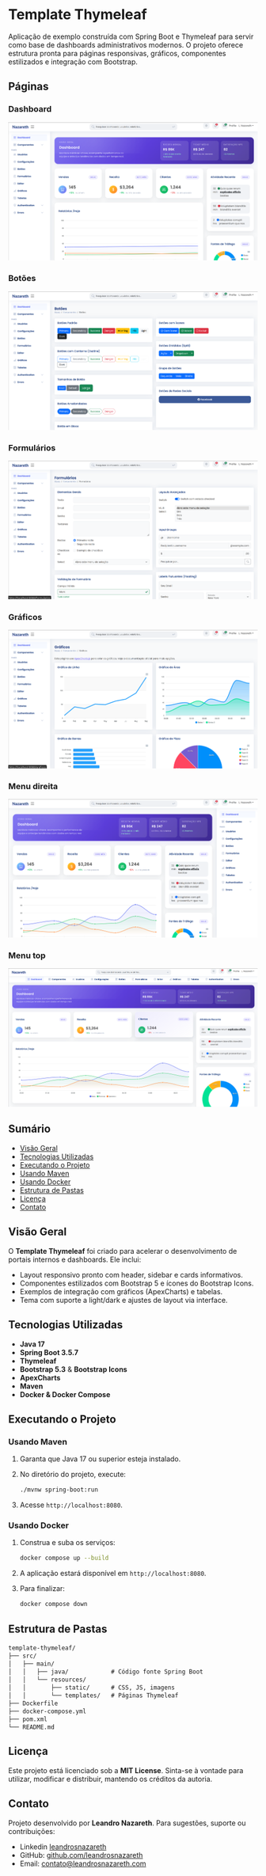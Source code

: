 # Template Thymeleaf

Aplicação de exemplo construída com Spring Boot e Thymeleaf para servir como base de dashboards administrativos modernos. O projeto oferece estrutura pronta para páginas responsivas, gráficos, componentes estilizados e integração com Bootstrap.

## Páginas

### Dashboard
![Dashboard](imagens/dashboard.png)

### Botões
![Botões](imagens/botoes.png)

### Formulários
![Formulários](imagens/form.png)

### Gráficos
![Gráficos](imagens/grafico.png)

### Menu direita
![Menu Direita](imagens/direita.png)

### Menu top
![Menu Top](imagens/top.png)

## Sumário

- [Visão Geral](#visão-geral)
- [Tecnologias Utilizadas](#tecnologias-utilizadas)
- [Executando o Projeto](#executando-o-projeto)
- [Usando Maven](#usando-maven)
- [Usando Docker](#usando-docker)
- [Estrutura de Pastas](#estrutura-de-pastas)
- [Licença](#licença)
- [Contato](#contato)

## Visão Geral

O **Template Thymeleaf** foi criado para acelerar o desenvolvimento de portais internos e dashboards. Ele inclui:

- Layout responsivo pronto com header, sidebar e cards informativos.
- Componentes estilizados com Bootstrap 5 e ícones do Bootstrap Icons.
- Exemplos de integração com gráficos (ApexCharts) e tabelas.
- Tema com suporte a light/dark e ajustes de layout via interface.

## Tecnologias Utilizadas

- **Java 17**
- **Spring Boot 3.5.7**
- **Thymeleaf**
- **Bootstrap 5.3** & **Bootstrap Icons**
- **ApexCharts**
- **Maven**
- **Docker & Docker Compose**

## Executando o Projeto

### Usando Maven

1. Garanta que Java 17 ou superior esteja instalado.
2. No diretório do projeto, execute:

   ```bash
   ./mvnw spring-boot:run
   ```

3. Acesse `http://localhost:8080`.

### Usando Docker

1. Construa e suba os serviços:

   ```bash
   docker compose up --build
   ```

2. A aplicação estará disponível em `http://localhost:8080`.

3. Para finalizar:

   ```bash
   docker compose down
   ```

## Estrutura de Pastas

```
template-thymeleaf/
├── src/
│   ├── main/
│   │   ├── java/            # Código fonte Spring Boot
│   │   └── resources/
│   │       ├── static/      # CSS, JS, imagens
│   │       └── templates/   # Páginas Thymeleaf
├── Dockerfile
├── docker-compose.yml
├── pom.xml
└── README.md
```

## Licença

Este projeto está licenciado sob a **MIT License**. Sinta-se à vontade para utilizar, modificar e distribuir, mantendo os créditos da autoria.

## Contato

Projeto desenvolvido por **Leandro Nazareth**. Para sugestões, suporte ou contribuições:
- Linkedin [leandrosnazareth](https://www.linkedin.com/in/leandrosnazareth/)
- GitHub: [github.com/leandrosnazareth](https://github.com/leandrosnazareth)
- Email: [contato@leandrosnazareth.com](mailto:leandrosnazareth@gmail.com)
